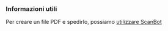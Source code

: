 ### Informazioni utili

Per creare un file PDF e spedirlo, possiamo  [utilizzare ScanBot](scanner.md)
